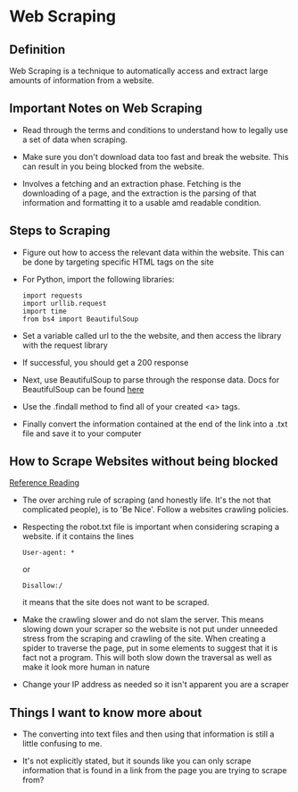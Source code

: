 # Web Scraping

## Definition

Web Scraping is a technique to automatically access and extract large amounts of information from a website.

## Important Notes on Web Scraping

* Read through the terms and conditions to understand how to legally use a set of data when scraping.

* Make sure you don't download data too fast and break the website. This can result in you being blocked from the website.

* Involves a fetching and an extraction phase. Fetching is the downloading of a page, and the extraction is the parsing of that information and formatting it to a usable amd readable condition.

## Steps to Scraping

* Figure out how to access the relevant data within the website. This can be done by targeting specific HTML tags on the site

* For Python, import the following libraries:

      import requests
      import urllib.request
      import time
      from bs4 import BeautifulSoup

* Set a variable called url to the the website, and then access the library with the request library

* If successful, you should get a 200 response

* Next, use BeautifulSoup to parse through the response data. Docs for BeautifulSoup can be found [here](https://www.crummy.com/software/BeautifulSoup/bs4/doc/)

* Use the .findall method to find all of your created \<a> tags.

* Finally convert the information contained at the end of the link into a .txt file and save it to your computer

## How to Scrape Websites without being blocked

[Reference Reading](https://www.scrapehero.com/how-to-prevent-getting-blacklisted-while-scraping/)

* The over arching rule of scraping (and honestly life. It's the not that complicated people), is to 'Be Nice'. Follow a websites crawling policies.

* Respecting the robot.txt file is important when considering scraping a website. if it contains the lines

      User-agent: *

  or

      Disallow:/

  it means that the site does not want to be scraped.

* Make the crawling slower and do not slam the server. This means slowing down your scraper so the website is not put under unneeded stress from the scraping and crawling of the site. When creating a spider to traverse the page, put in some elements to suggest that it is fact not a program. This will both slow down the traversal as well as make it look more human in nature

* Change your IP address as needed so it isn't apparent you are a scraper

## Things I want to know more about

* The converting into text files and then using that information is still a little confusing to me.

* It's not explicitly stated, but it sounds like you can only scrape information that is found in a link from the page you are trying to scrape from?
